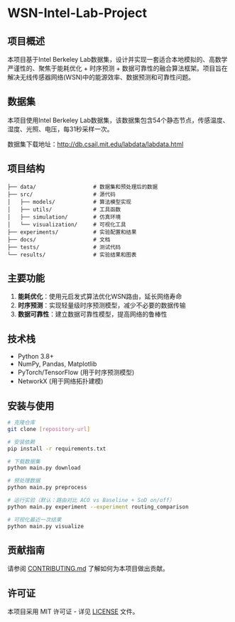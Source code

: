 # WSN-Intel-Lab-Project

## 项目概述

本项目基于Intel Berkeley Lab数据集，设计并实现一套适合本地模拟的、高数学严谨性的、聚焦于能耗优化 + 时序预测 + 数据可靠性的融合算法框架。项目旨在解决无线传感器网络(WSN)中的能源效率、数据预测和可靠性问题。

## 数据集

本项目使用Intel Berkeley Lab数据集，该数据集包含54个静态节点，传感温度、湿度、光照、电压，每31秒采样一次。

数据集下载地址：http://db.csail.mit.edu/labdata/labdata.html

## 项目结构

```
├── data/                  # 数据集和预处理后的数据
├── src/                   # 源代码
│   ├── models/            # 算法模型实现
│   ├── utils/             # 工具函数
│   ├── simulation/        # 仿真环境
│   └── visualization/     # 可视化工具
├── experiments/           # 实验配置和结果
├── docs/                  # 文档
├── tests/                 # 测试代码
└── results/               # 实验结果和图表
```

## 主要功能

1. **能耗优化**：使用元启发式算法优化WSN路由，延长网络寿命
2. **时序预测**：实现轻量级时序预测模型，减少不必要的数据传输
3. **数据可靠性**：建立数据可靠性模型，提高网络的鲁棒性

## 技术栈

- Python 3.8+
- NumPy, Pandas, Matplotlib
- PyTorch/TensorFlow (用于时序预测模型)
- NetworkX (用于网络拓扑建模)

## 安装与使用

```bash
# 克隆仓库
git clone [repository-url]

# 安装依赖
pip install -r requirements.txt

# 下载数据集
python main.py download

# 预处理数据
python main.py preprocess

# 运行实验（默认：路由对比 ACO vs Baseline + SoD on/off）
python main.py experiment --experiment routing_comparison

# 可视化最近一次结果
python main.py visualize
```

## 贡献指南

请参阅 [CONTRIBUTING.md](CONTRIBUTING.md) 了解如何为本项目做出贡献。

## 许可证

本项目采用 MIT 许可证 - 详见 [LICENSE](LICENSE) 文件。
